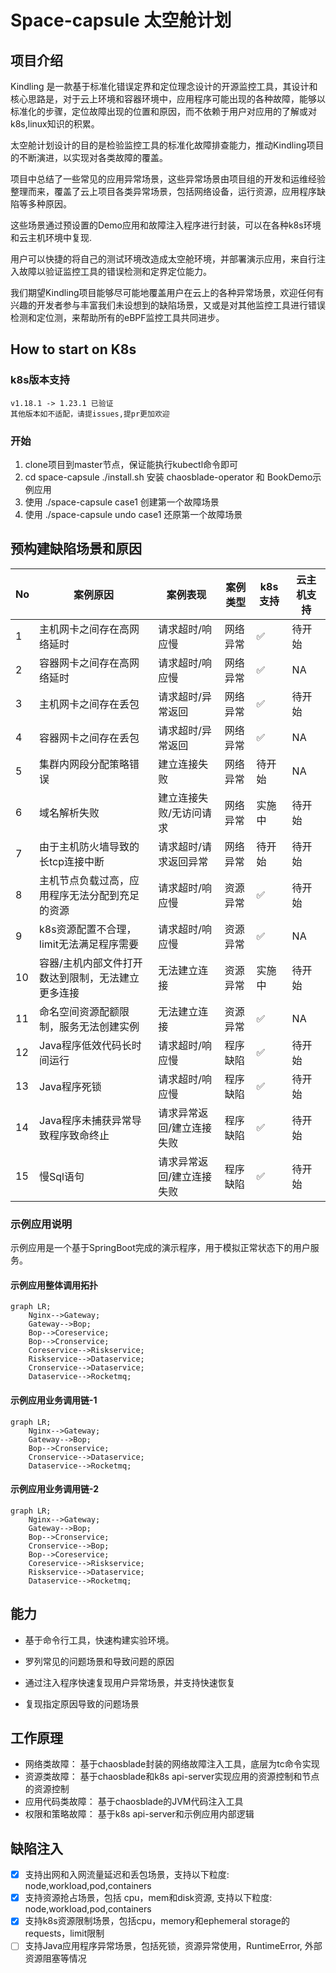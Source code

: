 # Space-capsule 太空舱计划

## 项目介绍

Kindling 是一款基于标准化错误定界和定位理念设计的开源监控工具，其设计和核心思路是，对于云上环境和容器环境中，应用程序可能出现的各种故障，能够以标准化的步骤，定位故障出现的位置和原因，而不依赖于用户对应用的了解或对k8s,linux知识的积累。

太空舱计划设计的目的是检验监控工具的标准化故障排查能力，推动Kindling项目的不断演进，以实现对各类故障的覆盖。

项目中总结了一些常见的应用异常场景，这些异常场景由项目组的开发和运维经验整理而来，覆盖了云上项目各类异常场景，包括网络设备，运行资源，应用程序缺陷等多种原因。

这些场景通过预设置的Demo应用和故障注入程序进行封装，可以在各种k8s环境和云主机环境中复现.

用户可以快捷的将自己的测试环境改造成太空舱环境，并部署演示应用，来自行注入故障以验证监控工具的错误检测和定界定位能力。

我们期望Kindling项目能够尽可能地覆盖用户在云上的各种异常场景，欢迎任何有兴趣的开发者参与丰富我们未设想到的缺陷场景，又或是对其他监控工具进行错误检测和定位测，来帮助所有的eBPF监控工具共同进步。

## How to start on K8s
### k8s版本支持
    v1.18.1 -> 1.23.1 已验证
    其他版本如不适配，请提issues,提pr更加欢迎
### 开始 
1. clone项目到master节点，保证能执行kubectl命令即可
2. cd space-capsule ./install.sh 安装 chaosblade-operator 和 BookDemo示例应用
3. 使用 ./space-capsule case1 创建第一个故障场景
4. 使用 ./space-capsule undo case1 还原第一个故障场景

## 预构建缺陷场景和原因

| No  | 案例原因                      | 案例表现          | 案例类型 | k8s支持 | 云主机支持 |
|-----|---------------------------|---------------|------|---|-------|
| 1   | 主机网卡之间存在高网络延时             | 请求超时/响应慢      | 网络异常 | ✅ | 待开始   |
| 2   | 容器网卡之间存在高网络延时             | 请求超时/响应慢      | 网络异常 | ✅ | NA    |
| 3   | 主机网卡之间存在丢包                | 请求超时/异常返回     | 网络异常 | ✅ | 待开始   |
| 4   | 容器网卡之间存在丢包                | 请求超时/异常返回     | 网络异常 | ✅ | NA    |
| 5   | 集群内网段分配策略错误               | 建立连接失败        | 网络异常 | 待开始 | NA    |
| 6   | 域名解析失败                    | 建立连接失败/无访问请求  | 网络异常 | 实施中 | 待开始   |
| 7   | 由于主机防火墙导致的长tcp连接中断        | 请求超时/请求返回异常   | 网络异常 | 待开始 | 待开始   |
| 8   | 主机节点负载过高，应用程序无法分配到充足的资源   | 请求超时/响应慢      | 资源异常 | ✅ | 待开始   |
| 9   | k8s资源配置不合理，limit无法满足程序需要  | 请求超时/响应慢      | 资源异常 | ✅ | NA    |
| 10  | 容器/主机内部文件打开数达到限制，无法建立更多连接 | 无法建立连接        | 资源异常 | 实施中 | 待开始   |
| 11  | 命名空间资源配额限制，服务无法创建实例       | 无法建立连接        | 资源异常 | ✅ | NA    |
| 12  | Java程序低效代码长时间运行           | 请求超时/响应慢      | 程序缺陷 | ✅ | 待开始   |
| 13  | Java程序死锁                  | 请求超时/响应慢      | 程序缺陷    | ✅     | 待开始   |
| 14  | Java程序未捕获异常导致程序致命终止       | 请求异常返回/建立连接失败 | 程序缺陷 | ✅ | 待开始   |
| 15  | 慢Sql语句                    | 请求异常返回/建立连接失败 | 程序缺陷 | ✅ | 待开始   |


### 示例应用说明

示例应用是一个基于SpringBoot完成的演示程序，用于模拟正常状态下的用户服务。

#### 示例应用整体调用拓扑

```mermaid
graph LR;
    Nginx-->Gateway;
    Gateway-->Bop;
    Bop-->Coreservice;
    Bop-->Cronservice;
    Coreservice-->Riskservice;
    Riskservice-->Dataservice;
    Cronservice-->Dataservice;
    Dataservice-->Rocketmq;
```

#### 示例应用业务调用链-1
```mermaid
graph LR;
    Nginx-->Gateway;
    Gateway-->Bop;
    Bop-->Cronservice;
    Cronservice-->Dataservice;
    Dataservice-->Rocketmq;
```

#### 示例应用业务调用链-2

```mermaid
graph LR;
    Nginx-->Gateway;
    Gateway-->Bop;
    Bop-->Cronservice;
    Cronservice-->Bop;
    Bop-->Coreservice;
    Coreservice-->Riskservice;
    Riskservice-->Dataservice;
    Dataservice-->Rocketmq;
```

## 能力

- 基于命令行工具，快速构建实验环境。

- 罗列常见的问题场景和导致问题的原因

- 通过注入程序快速复现用户异常场景，并支持快速恢复

- 复现指定原因导致的问题场景

## 工作原理

- 网络类故障： 基于chaosblade封装的网络故障注入工具，底层为tc命令实现
- 资源类故障： 基于chaosblade和k8s api-server实现应用的资源控制和节点的资源控制 
- 应用代码类故障： 基于chaosblade的JVM代码注入工具
- 权限和策略故障： 基于k8s api-server和示例应用内部逻辑

## 缺陷注入

- [x] 支持出网和入网流量延迟和丢包场景，支持以下粒度: node,workload,pod,containers
- [x] 支持资源抢占场景，包括 cpu，mem和disk资源, 支持以下粒度: node,workload,pod,containers
- [x] 支持k8s资源限制场景，包括cpu，memory和ephemeral storage的requests，limit限制
- [ ] 支持Java应用程序异常场景，包括死锁，资源异常使用，RuntimeError, 外部资源阻塞等情况
